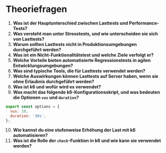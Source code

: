 # Theoriefragen

1. **Was ist der Hauptunterschied zwischen Lasttests und Performance-Tests?**
2. **Was versteht man unter Stresstests, und wie unterscheiden sie sich von Lasttests?**
3. **Warum sollten Lasttests nicht in Produktionsumgebungen durchgeführt werden?**
4. **Was ist ein Nicht-Funktionalitätstest und welche Ziele verfolgt er?**
5. **Welche Vorteile bieten automatisierte Regressionstests in agilen Entwicklungsumgebungen?**
6. **Was sind typische Tools, die für Lasttests verwendet werden?**
7. **Welche Auswirkungen können Lasttests auf Server haben, wenn sie ohne Erlaubnis durchgeführt werden?**
8. **Was ist k6 und wofür wird es verwendet?**
9. **Was macht das folgende k6-Konfigurationsskript, und was bedeuten die Optionen `vus` und `duration`?**

```javascript
export const options = {
  vus: 10,
  duration: '30s',
};
```

10. **Wie kannst du eine stufenweise Erhöhung der Last mit k6 automatisieren?**
11. **Was ist die Rolle der `check`-Funktion in k6 und wie kann sie verwendet werden?**
